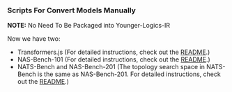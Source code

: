 ### Scripts For Convert Models Manually

**NOTE:** No Need To Be Packaged into Younger-Logics-IR

Now we have two:
* Transformers.js (For detailed instructions, check out the [README](./transformers.js/README.ZH.md).)
* NAS-Bench-101 (For detailed instructions, check out the [README](./NASB/NAS-Bench-101/README.md).)
* NATS-Bench and NAS-Bench-201 (The topology search space in NATS-Bench is the same as NAS-Bench-201. For detailed instructions, check out the [README](./NASB/NATS-Bench/README.md).)
